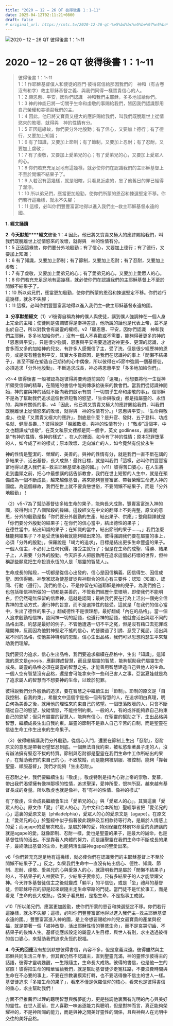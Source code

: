 ```yaml
---
title: "2020 – 12 – 26 QT 彼得後書 1：1~11"
date: 2025-04-12T02:11:21+0800
draft: false
# original_url: https://cmtc.tw/2020-12-26-qt-%e5%bd%bc%e5%be%97%e5%be%8c%e6%9b%b8-1%ef%bc%9a111
---
```


![2020 – 12 – 26 QT 彼得後書 1：1~11](/images/qt.jpg   "2020 – 12 – 26 QT 彼得後書 1：1~11")

# 2020 – 12 – 26 QT 彼得後書 1：1~11

> 彼得後書 1：1~11  
> 1：1 作耶穌基督僕人和使徒的西門‧彼得寫信給那因我們的　神和（有古卷沒有和字）救主耶穌基督之義、與我們同得一樣寶貴信心的人。  
> 1：2 願恩惠、平安，因你們認識　神和我們主耶穌，多多地加給你們。  
> 1：3 神的神能已將一切關乎生命和虔敬的事賜給我們，皆因我們認識那用自己榮耀和美德召我們的主。  
> 1：4 因此，他已將又寶貴又極大的應許賜給我們，叫我們既脫離世上從情慾來的敗壞，就得與　神的性情有分。  
> 1：5 正因這緣故，你們要分外地殷勤；有了信心，又要加上德行；有了德行，又要加上知識；  
> 1：6 有了知識，又要加上節制；有了節制，又要加上忍耐；有了忍耐，又要加上虔敬；  
> 1：7 有了虔敬，又要加上愛弟兄的心；有了愛弟兄的心，又要加上愛眾人的心。  
> 1：8 你們若充充足足地有這幾樣，就必使你們在認識我們的主耶穌基督上不至於閒懶不結果子了。  
> 1：9 人若沒有這幾樣，就是眼瞎，只看見近處的，忘了他舊日的罪已經得了潔淨。  
> 1：10 所以弟兄們，應當更加殷勤，使你們所蒙的恩召和揀選堅定不移。你們若行這幾樣，就永不失腳；  
> 1：11 這樣，必叫你們豐豐富富地得以進入我們主─救主耶穌基督永遠的國。

**1.** **經文誦讀**

**2. 今天默想****經文**彼後 1：4 因此，他已將又寶貴又極大的應許賜給我們，叫我們既脫離世上從情慾來的敗壞，就得與　神的性情有分。  
1：5 正因這緣故，你們要分外地殷勤；有了信心，又要加上德行；有了德行，又要加上知識；  
1：6 有了知識，又要加上節制；有了節制，又要加上忍耐；有了忍耐，又要加上虔敬；  
1：7 有了虔敬，又要加上愛弟兄的心；有了愛弟兄的心，又要加上愛眾人的心。  
1：8 你們若充充足足地有這幾樣，就必使你們在認識我們的主耶穌基督上不至於閒懶不結果子了。  
1：10 所以弟兄們，應當更加殷勤，使你們所蒙的恩召和揀選堅定不移。你們若行這幾樣，就永不失腳；  
1：11 這樣，必叫你們豐豐富富地得以進入我們主─救主耶穌基督永遠的國。

**3. 分享默想經文**（1）v1彼得自稱為神的僕人與使徒，講到僕人強調神在一個人身上完全的主權；使徒則是強調彼得是奉神差遣，他所說的話也是代表上帝，並不是出於自己，所以對教會有屬靈的權柄。v2「願恩惠、平安，因你們認識　神和我們主耶穌，多多地加給你們。」沒有一個人不喜歡或不需要，能夠得著更多的神的「恩惠與平安」，只是很少強調，恩惠與平安需要透過對神更多、更深的認識，才會多而又多的加給神的兒女。有許多人感慨信了主，受了洗，但是很少經歷神的恩典，或是沒有體會到平安，其實大多數原因，是我們在認識神的事上「閒懶不結果子」，甚至不斷在塑造自己期待的心中偶像，所以彼得在v5節中強調一個基督徒，必須追求「分外地殷勤」、不斷追求成長，神必將恩惠平安「多多地加給你們」。

v3~4 彼得後書 一般被認為是彼得將要殉道前寫的「遺囑」，他想要將他一生從神所領受信仰的精華，在簡短的書信中能夠傳承給後來的教會們。當我們從認識神開始，神的靈與神的話就不斷向我們啟示有關「一切關乎生命和虔敬的事」。信耶穌不是為了幫助我們追求這個世界短暫的慾望，「生命與敬虔」都是指屬靈的、永恆的，與神有關係的事，v4「因此，他已將又寶貴又極大的應許賜給我們，叫我們既脫離世上從情慾來的敗壞，就得與　神的性情有分。」「恩惠與平安」、「生命與敬虔」、也是「又寶貴又極大的應許」，到底是什麼？是升官、發財、五子登科、功成名就、健康長壽…？彼得說是「脫離敗壞，與神的性情有分」！“敬虔”這個字，中文也翻譯成“虔敬”，在英文和原文裡都是同一個字，英文 godliness，直譯就是“有神的性情、像神的樣式” 。在人的裡面，如今有了神的性情；原本犯罪墮落的人，如今成了神的樣式；原本敗壞、走向滅亡的人，如今竟然有份於永生

神的性情是聖潔的、榮耀的、美善的。與神的性情有分，就是我們一直不斷在講的多結果子、活出基督，長大成熟！最終目標，就是叫我們「這樣，必叫你們豐豐富富地得以進入我們主─救主耶穌基督永遠的國。」（v11）彼得苦口婆心，在人生將走到盡頭之前，把心中最想講的話告訴教會，我們在世上短暫的人生中，就是在預備成為一個不斷成長，越來越像基督，將來能夠豐豐富富、帶著榮耀生命進入神的國度。為這個緣故，我們在世上就不要貪戀世俗，不要閒懶不結果子，而是「分外地殷勤」！

（2）v5~7為了幫助基督徒多結生命的果子，能夠長大成熟，豐豐富富進入神的國，彼得列出了八個階段的操練。這段經文在中文的翻譯上不夠完整，原文的意思，分外的殷勤是指「你們要分外殷勤的生產、結出果子、供應」；整段翻譯就是「你們要分外殷勤的結果子；在你們的信心當中，結出德性的果子；  
在德性當中，結出知識的果子；在知識的當中，結出節制的果子……。」我們怎麼樣能夠結果子？不是受洗後躺著就能夠結出來的。彼得強調我們要在屬靈的事上，必須「分外的殷勤」，保羅說是「竭力的追求」，目標是結出更多生命豐盛的果子。一個人信主，不必付上任何代價，接受主就行了；但是在生命的成聖、得勝、結果子上，人需要「分外的殷勤。今天許多人把殷勤用在追求這個必朽壞的世界，但神稱那些願意把生命投資永恆的人是「屬靈的智慧人」。

生命成長的階段，一切都是從信心出發的，信心是因信稱義、因信得生、因信成聖、因信得勝。神學家認為使基督徒與神聯合的信心有三要件：認知（知識）、認同、行動（遵行）。我們的信心，不是停留在知道耶穌是神的兒子，為我們捨己；也包括相信神所做的一切都是美善的，不管我們經歷什麼環境，即使我們不能明白，但仍然毫無保留的信靠神，這就是認同；最終我們要在行為上活出一個完全信靠神的生活方式，遵行神的旨意，而不是選擇性的接受。這就是「在我們的信心當中，生出了德性的果子。」翻成德性不是很理想，最好翻成「內在的品格」。當一個人追求殷勤相信神，認同神一切的話語，也遵行神的話語，他就會活出與眾不同的品格出來。約瑟是最好的例子，不管他遭遇一切不平之冤，但是沒有藉口去犯罪或離開神，反而因為他對神堅定不搖的信心，約瑟勝過了引誘、忍受了冤屈，活出與眾不同的品格，使他蒙神特別的恩竉。信心生出品格，我們可以思想約瑟生平來幫助我們理解。

我們要努力追求，信心生出品格，我們要追求繼續在品格中，生出「知識」。這知識的原文是gnosis，應翻譯成智慧，而且是屬靈的智慧，能夠幫助我們屬靈生命成長。屬靈的品格必須在屬靈的智慧之先，才能善用智慧建造自己與他人的生命。一個人空有智慧沒有品格，還是會可能拿來作一些利己害人之事。亞當夏娃就是為了追求屬人的智慧而不想要神的生命，以致於犯罪。

彼得說我們分外殷勤的追求，要在智慧之中繼續生出「節制」。節制的原文是「自我控制、自我約束」。希臘文中這個字是指一個有智慧的人，在追求明白真理，明白何為美善之後，就用他的理性來約束自己的慾望。一個墮落敗壞的人，只會不斷隨從自己的慾望，放縱情慾，不能控制約束。一般的人，有的或許能夠靠自己約束自己的慾望；但只有屬靈的智慧人，能夠有信心，在聖靈的幫助之下，生出品格與智慧，繼續成長生出自我約束。屬靈的節制不是靠人自己辛苦的自制，而是聖靈在信徒生命工作生出來的生命果子。

（3）彼得繼續講我們分外殷勤，從信心入門，還要在節制上生出「忍耐」，忍耐原文的意思是帶著盼望堅忍到底。一個無法自我約束，被私慾牽著鼻子走的人，沒有辦法擁有堅忍不拔的特質。節制與忍耐都是聖靈在我們生命中工作所結出的果子，在幫助我們約束自己的心，不致放縱，而是能夠被馴服、被控制，能夠「靠著聖靈、順服基督」，我們才能夠「生出忍耐」。

在忍耐之中，我們要繼續生出「敬虔」。敬虔特別是指內心對上帝的崇敬、愛慕，帶出我們渴望擁有像神那樣的性情，追求聖潔，愛神所愛，恨神所惡，越來越有基督長成的身量。所以敬虔也就是像神，有“有神的性情、像神的樣式”

有了敬虔，生命成長繼續會生出「愛弟兄的心」與「愛眾人的心」。其實這裏「愛眾人的心」原文作「愛」（「眾人的心」乃中文和合本所加）聖經學者把「愛弟兄的心」這裏的愛原文是（philadelphia），愛眾人的心的愛原文是（agape）。在原文上「愛弟兄的心」於聖經中似乎指著彼此親熱及互相款待等行為，是屬於人情感上的愛；而agape的愛層次較高，是屬於神的愛，特別保羅在林前13章愛的真諦講的就是agape的愛。就像節制、忍耐一樣，愛也是聖靈的果子，是最大的誡命，也是基督性情的活出。不是靠著人肉體的努力，而是讓聖靈在我們生命中不斷成長的果子，最終活出基督的生命，也能夠活出屬神agape的聖愛出來。

v8「你們若充充足足地有這幾樣，就必使你們在認識我們的主耶穌基督上不至於閒懶不結果子了。」反之，如果我們生命中一直沒有結出信心、德性、知識、節制、忍耐、虔敬、愛弟兄的心與愛眾人的心，就證明我們是屬於「閒懶不結果子」的人，不結果子的人神要砍下，少結果子要修剪，只有多結果子的人才能榮耀父神。今天許多基督徒信主之後就變成「躺平」的平信徒，或是「坐」禮拜的基督徒，但耶穌呼召的卻是起來跟隨主走生命窄路的門徒。當門徒不是忙於事工，而是看見「生命的長大成熟」，從果子看見樹，是指生命，不是指事工成就。

v10「所以弟兄們，應當更加殷勤，使你們所蒙的恩召和揀選堅定不移。你們若行這幾樣，就永不失腳；這樣，必叫你們豐豐富富地得以進入我們主─救主耶穌基督永遠的國。」豐豐富富進入神的國，是上帝想要賜給神的兒女最寶貴的產業與祝福，就是帶著一個「被神改變，活出耶穌性情的豐盛生命」，而不是哀哭切齒、不結果子的後悔人生。基督徒應該設定的屬靈人生目標，與世人有別，求主透過彼得的苦口婆心，來幫助我們追求永恆的祝福。

**4. 今天的回應**沒有想到默想彼得書信，內容不多，但是意義深遠。彼得雖然與主耶穌共同生活三年半，但其實仍然不認識主，直到聖靈充滿，神的靈啓示彼得主的話語，彼得才靈魂甦醒，一生跟隨主，生命長大成熟。彼得的書信，也是他一生的寫照！彼得把生命的精華留給我們，就是幫助基督徒少走冤枉路，不要浪費時間與生命在不必要的事上，不要在宗教裏摸索打轉，也不要活得像不信主的世人一樣。基督徒追求「多結生命的果子」，看來不僅是保羅信仰的核心，看來也是彼得書信的重心，求主幫助我們！

方面不但推薦但以理的聰明智慧與解夢能力，更是強調他裏面有光明的內心與美好的靈性。在世人面前，世人喜歡一味追逐能力與聰明，但是對神而言，真正能夠榮耀神的，不是神所賜的能力，而是與神之間美好靈性的關係，且與神與人在光明中交往的美好品格。